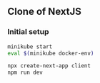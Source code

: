 ## Clone of NextJS

### Initial setup

```sh
minikube start
eval $(minikube docker-env)

npx create-next-app client
npm run dev
```
